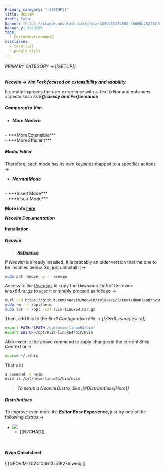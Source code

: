 ```yaml
---
Primary_category: "[[SETUP]]"
title: NEOVIM
draft: false
banner: "https://images.unsplash.com/photo-1589763472885-46dd5b282f52?q=80&w=1748&auto=format&fit=crop&ixlib=rb-4.0.3&ixid=M3wxMjA3fDB8MHxwaG90by1wYWdlfHx8fGVufDB8fHx8fA%3D%3D"
banner_y: 0.88286
tags:
  - CustomEnvironment🦜
cssclasses:
  - card-list
  - purple-style
---
```


###### PRIMARY CATEGORY → [[SETUP]]

***Neovim → Vim Fork focused on extensibility and usability***

It greatly improves the user experience with a _Text Editor_ and enhances aspects such as ***Efficiency and Performance***

##### Compared to *Vim*

- ***More Modern***
<br>
- ***More Extensible***
<br>
- ***More Efficient***

##### Modal Editor

Therefore, each mode has its own _keybinds_ mapped to a specifics actions →

- ***Normal Mode*** 
<br>
- ***Insert Mode***
<br>
- ***Visual Mode***

**More info [here](https://github.com/neovim/neovim)**

***[Neovim Documentation](https://neovim.io/doc/)***

#### Installation

##### *Neovim*

> ***[Reference](https://github.com/neovim/neovim/blob/master/INSTALL.md#linux)***

If *Neovim* is already installed, It is probably an older version that the one to be installed below. So, just uninstall it →

```bash
sudo apt remove -y -- neovim
```

Access to the *[Releases](https://github.com/neovim/neovim/releases)* to copy the _Download Link_ of the *nvim-linux64.tar.gz* to `wget` it or simply proceed as follows →

```bash
curl -LO https://github.com/neovim/neovim/releases/latest/download/nvim-linux64.tar.gz
sudo rm -rf /opt/nvim
sudo tar -C /opt -xzf nvim-linux64.tar.gz
```

Then, add this to the _Shell Configuration File_ → _[[ZSH#*.zshrc*|.zshrc]]_

```bash title="~/.zshrc"
export PATH="$PATH:/opt/nvim-linux64/bin"
export EDITOR=/opt/nvim-linux64/bin/nvim
```

Also execute the above command to apply changes in the current _Shell Context_ or →

```bash
source ~/.zshrc
```

That's it!

```bash
$ command -V nvim
nvim is /opt/nvim-linux64/bin/nvim
```

> ***To setup a Neovim Distro, See [[#_Distributions_|Here]]***

##### _Distributions_

To improve even more the ***Editor Base Experience***, just try one of the following _distros_ →

- ![](https://img.freepik.com/premium-photo/living-bust-portrait-v-vendetta-illustration-high-quality-detailed-art-nouveau-style_1157627-165.jpg)
	- [[NVCHAD]]

<br>

#### *Nvim* Cheatsheet

![[NEOVIM-20241006135518276.webp]]
